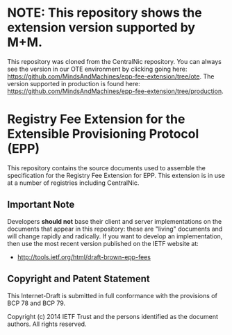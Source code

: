 # NOTE: This repository shows the extension version supported by M+M. 

This repository was cloned from the CentralNic repository. You can always see the version in our
OTE environment by clicking going here: https://github.com/MindsAndMachines/epp-fee-extension/tree/ote.
The version supported in production is found here: https://github.com/MindsAndMachines/epp-fee-extension/tree/production.





# Registry Fee Extension for the Extensible Provisioning Protocol (EPP)

This repository contains the source documents used to assemble the specification
for the Registry Fee Extension for EPP. This extension is in use at a number of
registries including CentralNic.

## Important Note

Developers **should not** base their client and server implementations on the
documents that appear in this repository: these are "living" documents and will
change rapidly and radically. If you want to develop an implementation, then
use the most recent version published on the IETF website at:

* http://tools.ietf.org/html/draft-brown-epp-fees

## Copyright and Patent Statement

This Internet-Draft is submitted in full conformance with the provisions of BCP
78 and BCP 79.

Copyright (c) 2014 IETF Trust and the persons identified as the document
authors. All rights reserved.
